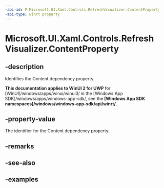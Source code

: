```yaml
---
-api-id: P:Microsoft.UI.Xaml.Controls.RefreshVisualizer.ContentProperty
-api-type: winrt property
---
```

<!-- Property syntax.
public DependencyProperty ContentProperty { get; }
-->

# Microsoft.UI.Xaml.Controls.RefreshVisualizer.ContentProperty


## -description

Identifies the Content dependency property.


**This documentation applies to WinUI 2 for UWP** for [WinUI]/windows/apps/winui/winui3/ in the [Windows App SDK]/windows/apps/windows-app-sdk/, see the **[Windows App SDK namespaces]/windows/windows-app-sdk/api/winrt/**.

## -property-value

The identifier for the Content dependency property.


## -remarks


## -see-also


## -examples


